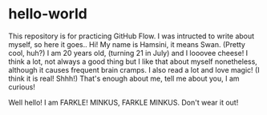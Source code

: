 # hello-world
This repository is for practicing GitHub Flow.
I was intructed to write about myself, so here it goes..
Hi! My name is Hamsini, it means Swan. (Pretty cool, huh?)
I am 20 years old, (turning 21 in July) and I looovee cheese!
I think a lot, not always a good thing but I like that about myself nonetheless, although it causes frequent brain cramps.
I also read a lot and love magic! (I think it is real! Shhh!)
That's enough about me, tell me  about you, I am curious!


Well hello! 
I am FARKLE!
MINKUS, FARKLE MINKUS. Don't wear it out! 
